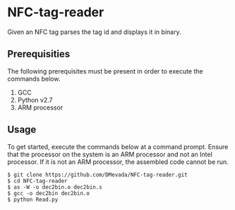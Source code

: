 # NFC-tag-reader

Given an NFC tag parses the tag id and displays it in binary.

## Prerequisities

The following prerequisites must be present in order to execute the commands below.

1. GCC 
2. Python v2.7
3. ARM processor 

## Usage

To get started, execute the commands below at a command prompt.
Ensure that the processor on the system is an ARM processor and not an Intel processor.
If it is not an ARM processor, the assembled code cannot be run.

```
$ git clone https://github.com/DMevada/NFC-tag-reader.git
$ cd NFC-tag-reader
$ as -W -o dec2bin.o dec2bin.s
$ gcc -o dec2bin dec2bin.o
$ python Read.py
```
